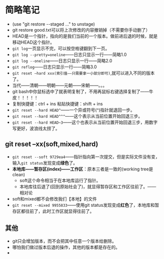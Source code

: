 # 简略笔记

*   (use "git restore --staged <file>..." to unstage)
*   git restore good.txt可以将上次修改的内容撤销掉（不需要你手动删了）
*   HEAD是一个指针，指向的是我们当前的一个版本。做前进后退的时候，就是移动HEAD这个指针。
*   `git log`一页显示不完，可以按空格键翻到下一页。
*   `git log --pretty=oneline`——日志只显示一行——简略1.0
*   `git log --oneline`——日志只显示一行——简略2.0
*   `git reflog`——日志只显示一行——简略3.0
*   `git reset –hard xxx(索引值——只需要拿一小部分即可)`,就可以进入不同的版本了。
*   当代——清朝——明朝——元朝——宋朝——。。。
*   git bash中你鼠标选中了就表明复制了，不用再鼠标右键选择复制了——牛皮！！！！！
*   复制快捷键：ctrl + ins     粘贴快捷键：shift + ins
*   `git reset --hard HEAD^`——一个异或符号(^)指针就退回一步。
*   `git reset --hard HEAD^^^`——这个表示从当前位置开始回退三步。
*   `git reset --hard HEAD~3`——这个也表示从当前位置开始回退三步，用数字写更好，波浪线太捞了。

## git reset –xx(soft,mixed,hard)

* `git reset --soft 9729ea4`——指针指向第一次提交，但是实际文件没有变，输入`git status`发现变成**绿色**了。
* **本地库——暂存区(index)——工作区**：原本三者是一致的(working tree是clean)
  * soft这个命令相当于在本地库运行了指针。
  * 本地库往后退了(回到原始社会了)，就显得暂存区和工作区往前了。——相对论
* soft和mixed都不会修改我们【本地】的文件
* `git reset --mixed 9955833`——使用git status发现变成**红色**了，本地库和暂存区都往前了，此时工作区就显得往前了。

## 其他

* git只会增加版本，而不会把其中任意一个版本给删除。
* 哪怕我们做过版本后退的操作，其他的版本都是存在的。
* 